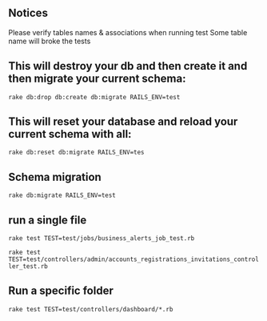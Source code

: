 ## Notices
  Please verify tables names & associations when running test
  Some table name will broke the tests 


## This will destroy your db and then create it and then migrate your current schema:

`rake db:drop db:create db:migrate RAILS_ENV=test`

## This will reset your database and reload your current schema with all:

`rake db:reset db:migrate RAILS_ENV=tes`


## Schema migration 

`rake db:migrate RAILS_ENV=test`

## run a single file 

`rake test TEST=test/jobs/business_alerts_job_test.rb`

`rake test TEST=test/controllers/admin/accounts_registrations_invitations_controller_test.rb`

## Run a specific folder

`rake test TEST=test/controllers/dashboard/*.rb`
